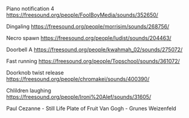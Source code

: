 Piano notification 4
https://freesound.org/people/FoolBoyMedia/sounds/352650/

Dingaling
https://freesound.org/people/morrisjm/sounds/268756/

Necro spawn
https://freesound.org/people/ludist/sounds/204463/

Doorbell A
https://freesound.org/people/kwahmah_02/sounds/275072/

Fast running
https://freesound.org/people/Topschool/sounds/361072/

Doorknob twist release
https://freesound.org/people/chromakei/sounds/400390/

Chlildren laughing
https://freesound.org/people/Ironi%20Alef/sounds/31605/

Paul Cezanne - Still Life Plate of Fruit
Van Gogh - Grunes Weizenfeld
